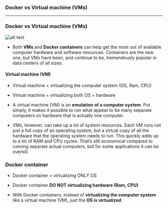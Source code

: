 
### Docker vs Virtual machine (VMs)

------------------------------------------------------------------------------------------------

### Docker vs Virtual machine (VMs)

![alt text](https://github.com/leminhtuan2015/Today-I-Learn/blob/master/backend_tools/Docker/docker_vs_vm.png "Docker vs Virtual machine")

* Both **VMs** and **Docker containers** can help get the most out of available computer hardware and software resources. Containers are the new one, but VMs have been, and continue to be, tremendously popular in data centers of all sizes.

#### Virtual machine (VM)
* Virtual machine = virtualizing the computer system (OS, Ram, CPU)

* Virtual machine = virtualizing both OS + hardware

* A virtual machine (VM) is an **emulation of a computer system**. Put simply, it makes it possible to run what appear to be many separate computers on hardware that is actually one computer.

* VMs, however, can take up a lot of system resources. Each VM runs not just a full copy of an operating system, but a virtual copy of all the hardware that the operating system needs to run. This quickly adds up to a lot of RAM and CPU cycles. That’s still economical compared to running separate actual computers, but for some applications it can be overkill.

### Docker container

* Docker container = virtualizing ONLY OS 
* Docker container **DO NOT virtualizing hardware (Ram, CPU)**

* With Docker containers, instead of **virtualizing the computer system** like a virtual machine (VM), just the **OS is virtualized**.



